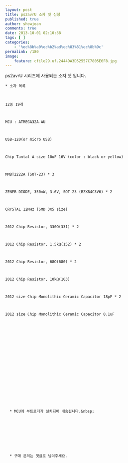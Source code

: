```yaml
---
layout: post
title: ps2avrU 소자 셋 신청
published: true
author: showjean
comments: true
date: 2013-10-01 02:10:38
tags: [ ]
categories:
    - '%ec%8b%a0%ec%b2%ad%ec%83%81%ec%8b%9c'
permalink: /180
image:
    feature: cfile29.uf.2444DA3D52557C7805E6F8.jpg
---
```


  ps2avrU 시리즈에 사용되는 소자 셋 입니다.






  
    * 소자 목록
  
  
  
    12종 19개
  
  
  
    MCU : ATMEGA32A-AU
  
  
  
    USB-120(or micro USB)
  
  
  
    Chip Tantal A size 10uF 16V (color : black or yellow)
  
  
  
    MMBT2222A (SOT-23) * 3
  
  
  
    ZENER DIODE, 350mW, 3.6V, SOT-23 (BZX84C3V6) * 2
  
  
  
    CRYSTAL 12MHz (SMD 3X5 size)
  
  
  
    2012 Chip Resistor, 330Ω(331) * 2
  
  
  
    2012 Chip Resistor, 1.5kΩ(152) * 2
  
  
  
    2012 Chip Resistor, 68Ω(680) * 2
  
  
  
    2012 Chip Resistor, 10kΩ(103)
  
  
  
    2012 size Chip Monolithic Ceramic Capacitor 18pF * 2
  
  
  
    2012 size Chip Monolithic Ceramic Capacitor 0.1uF
  






  
    
  
  
  
  
  
  
  
  
  
     
    
    
      * MCU에 부트로더가 설치되어 배송됩니다.&nbsp;
    
    
    
    
    
    
    
    
    
      * 구매 문의는 댓글로 남겨주세요.
    
    
    
    
    
    
      
      
    
    
    
    